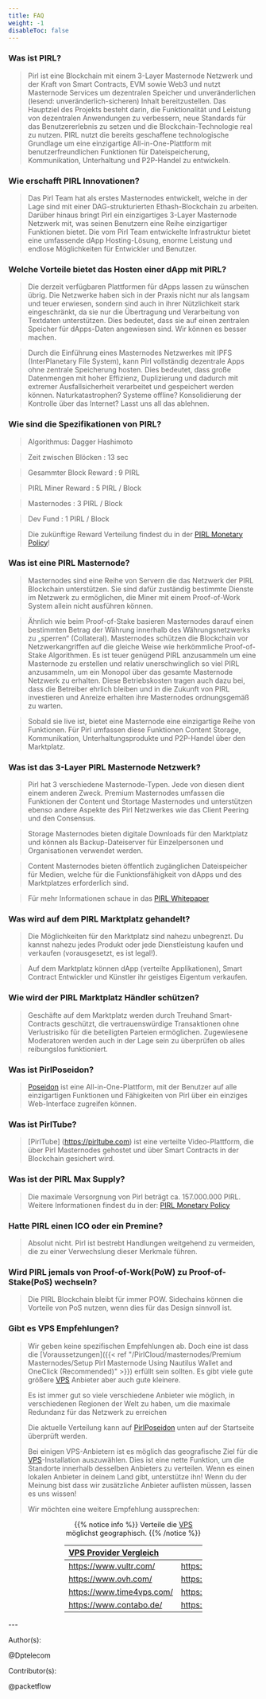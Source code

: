 ```yaml
---
title: FAQ
weight: -1
disableToc: false
---
```


<!--
{{% toc %}}
-->

### Was ist PIRL?

> Pirl ist eine Blockchain mit einem 3-Layer Masternode Netzwerk und der Kraft von Smart Contracts, EVM sowie Web3 und nutzt Masternode Services um dezentralen Speicher und unveränderlichen (lesend: unveränderlich-sicheren) Inhalt bereitzustellen. Das Hauptziel des Projekts besteht darin, die Funktionalität und Leistung von dezentralen Anwendungen zu verbessern, neue Standards für das Benutzererlebnis zu setzen und die Blockchain-Technologie real zu nutzen. PIRL nutzt die bereits geschaffene technologische Grundlage um eine einzigartige All-in-One-Plattform mit benutzerfreundlichen Funktionen für Dateispeicherung, Kommunikation, Unterhaltung und P2P-Handel zu entwickeln.

### Wie erschafft PIRL Innovationen?

> Das Pirl Team hat als erstes Masternodes entwickelt, welche in der Lage sind mit einer DAG-strukturierten Ethash-Blockchain zu arbeiten. Darüber hinaus bringt Pirl ein einzigartiges 3-Layer Masternode Netzwerk mit, was seinen Benutzern eine Reihe einzigartiger Funktionen bietet. Die vom Pirl Team entwickelte Infrastruktur bietet eine umfassende dApp Hosting-Lösung, enorme Leistung und endlose Möglichkeiten für Entwickler und Benutzer.

### Welche Vorteile bietet das Hosten einer dApp mit PIRL?

> Die derzeit verfügbaren Plattformen für dApps lassen zu wünschen übrig. Die Netzwerke haben sich in der Praxis nicht nur als langsam und teuer erwiesen, sondern sind auch in ihrer Nützlichkeit stark eingeschränkt, da sie nur die Übertragung und Verarbeitung von Textdaten unterstützen. Dies bedeutet, dass sie auf einen zentralen Speicher für dApps-Daten angewiesen sind. Wir können es besser machen.

> Durch die Einführung eines Masternodes Netzwerkes mit IPFS (InterPlanetary File System), kann Pirl vollständig dezentrale Apps ohne zentrale Speicherung hosten. Dies bedeutet, dass große Datenmengen mit hoher Effizienz, Duplizierung und dadurch mit extremer Ausfallsicherheit verarbeitet und gespeichert werden können. Naturkatastrophen? Systeme offline? Konsolidierung der Kontrolle über das Internet? Lasst uns all das ablehnen.

### Wie sind die Spezifikationen von PIRL?

> Algorithmus: Dagger Hashimoto

> Zeit zwischen Blöcken : 13 sec

> Gesammter Block Reward : 9 PIRL

> PIRL Miner Reward : 5 PIRL / Block

> Masternodes : 3 PIRL / Block

> Dev Fund : 1 PIRL / Block

> Die zukünftige Reward Verteilung findest du in der [PIRL Monetary Policy](https://pirl.io/en/monetary-policy)!

### Was ist eine PIRL Masternode?

> Masternodes sind eine Reihe von Servern die das Netzwerk der PIRL Blockchain unterstützen. Sie sind dafür zuständig bestimmte Dienste im Netzwerk zu ermöglichen, die Miner mit einem Proof-of-Work System allein nicht ausführen können.

> Ähnlich wie beim Proof-of-Stake basieren Masternodes darauf einen bestimmten Betrag der Währung innerhalb des Währungsnetzwerks zu „sperren“ (Collateral). Masternodes schützen die Blockchain vor Netzwerkangriffen auf die gleiche Weise wie herkömmliche Proof-of-Stake Algorithmen. Es ist teuer genügend PIRL anzusammeln um eine Masternode zu erstellen und relativ unerschwinglich so viel PIRL anzusammeln, um ein Monopol über das gesamte Masternode Netzwerk zu erhalten. Diese Betriebskosten tragen auch dazu bei, dass die Betreiber ehrlich bleiben und in die Zukunft von PIRL investieren und Anreize erhalten ihre Masternodes ordnungsgemäß zu warten.

> Sobald sie live ist, bietet eine Masternode eine einzigartige Reihe von Funktionen. Für Pirl umfassen diese Funktionen Content Storage, Kommunikation, Unterhaltungsprodukte und P2P-Handel über den Marktplatz.

### Was ist das 3-Layer PIRL Masternode Netzwerk?

> Pirl hat 3 verschiedene Masternode-Typen. Jede von diesen dient einem anderen Zweck. Premium Masternodes umfassen die Funktionen der Content und Stortage Masternodes und unterstützen ebenso andere Aspekte des Pirl Netzwerkes wie das Client Peering und den Consensus.

> Storage Masternodes bieten digitale Downloads für den Marktplatz und können als Backup-Dateiserver für Einzelpersonen und Organisationen verwendet werden.

> Content Masternodes bieten öffentlich zugänglichen Dateispeicher für Medien, welche für die Funktionsfähigkeit von dApps und des Marktplatzes erforderlich sind.

> Für mehr Informationen schaue in das [PIRL Whitepaper](https://storage.gra1.cloud.ovh.net/v1/AUTH_33a0c4ac73cf4d88a243480c275be8ac/pirl/pirl-whitepaper.pdf)

### Was wird auf dem PIRL Marktplatz gehandelt?

> Die Möglichkeiten für den Marktplatz sind nahezu unbegrenzt. Du kannst nahezu jedes Produkt oder jede Dienstleistung kaufen und verkaufen (vorausgesetzt, es ist legal!).

> Auf dem Marktplatz können dApp (verteilte Applikationen), Smart Contract Entwickler und Künstler ihr geistiges Eigentum verkaufen.

### Wie wird der PIRL Marktplatz Händler schützen?

> Geschäfte auf dem Marktplatz werden durch Treuhand Smart-Contracts geschützt, die vertrauenswürdige Transaktionen ohne Verlustrisiko für die beteiligten Parteien ermöglichen. Zugewiesene Moderatoren werden auch in der Lage sein zu überprüfen ob alles reibungslos funktioniert.

### Was ist PirlPoseidon?

> [Poseidon](https://poseidon.pirl.io/) ist eine All-in-One-Plattform, mit der Benutzer auf alle einzigartigen Funktionen und Fähigkeiten von Pirl über ein einziges Web-Interface zugreifen können.

### Was ist PirlTube?

> [PirlTube] (https://pirltube.com) ist eine verteilte Video-Plattform, die über Pirl Masternodes gehostet und über Smart Contracts in der Blockchain gesichert wird.

### Was ist der PIRL Max Supply?

> Die maximale Versorgnung von Pirl beträgt ca. 157.000.000 PIRL. Weitere Informationen findest du in der: [PIRL Monetary Policy](https://pirl.io/en/monetary-policy)

### Hatte PIRL einen ICO oder ein Premine?

> Absolut nicht. Pirl ist bestrebt Handlungen weitgehend zu vermeiden, die zu einer Verwechslung dieser Merkmale führen.

### Wird PIRL jemals von Proof-of-Work(PoW) zu Proof-of-Stake(PoS) wechseln?

> Die PIRL Blockchain bleibt für immer POW. Sidechains können die Vorteile von PoS nutzen, wenn dies für das Design sinnvoll ist.

### Gibt es VPS Empfehlungen?

> Wir geben keine spezifischen Empfehlungen ab. Doch eine ist dass die [Voraussetzungen]({{< ref "/PirlCloud/masternodes/Premium Masternodes/Setup Pirl Masternode Using Nautilus Wallet and OneClick (Recommended)" >}}) erfüllt sein sollten. Es gibt viele gute größere [VPS](https://en.wikipedia.org/wiki/Virtual_private_server) Anbieter aber auch gute kleinere.
>
> Es ist immer gut so viele verschiedene Anbieter wie möglich, in verschiedenen Regionen der Welt zu haben, um die maximale Redundanz für das Netzwerk zu erreichen
>
> Die aktuelle Verteilung kann auf [PirlPoseidon](https://poseidon.pirl.io/) unten auf der Startseite überprüft werden.
>
> Bei einigen VPS-Anbietern ist es möglich das geografische Ziel für die [VPS](https://en.wikipedia.org/wiki/Virtual_private_server)-Installation auszuwählen. Dies ist eine nette Funktion, um die Standorte innerhalb desselben Anbieters zu verteilen. Wenn es einen lokalen Anbieter in deinem Land gibt, unterstütze ihn! Wenn du der Meinung bist dass wir zusätzliche Anbieter auflisten müssen, lassen es uns wissen!
>
> Wir möchten eine weitere Empfehlung aussprechen:

<div align="center"><div style="width:55%;">

{{% notice info %}}
Verteile die [VPS](https://en.wikipedia.org/wiki/Virtual_private_server) möglichst geographisch.
{{% /notice %}}  

| [VPS Provider Vergleich](https://lmgtfy.com/?q=vps+provider+vergleich) | |
| :---------------------------- | :---------------------------- |
| https://www.vultr.com/        | https://www.digitalocean.com/ |
| https://www.ovh.com/          | https://www.linode.com/       |
| https://www.time4vps.com/     | https://www.hetzner.de/       |
| https://www.contabo.de/       | https://www.mvps.net/         |

</div>
</div>
 ---

 Author(s):

 @Dptelecom

 Contributor(s):

 @packetflow
